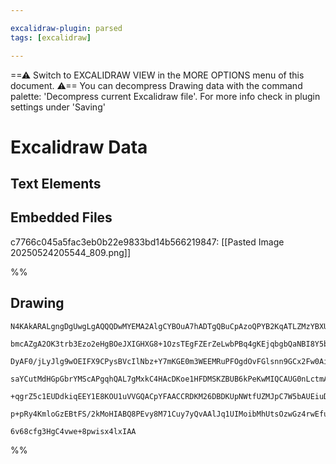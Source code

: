 ```yaml
---

excalidraw-plugin: parsed
tags: [excalidraw]

---
```

==⚠  Switch to EXCALIDRAW VIEW in the MORE OPTIONS menu of this document. ⚠== You can decompress Drawing data with the command palette: 'Decompress current Excalidraw file'. For more info check in plugin settings under 'Saving'


# Excalidraw Data

## Text Elements
## Embedded Files
c7766c045a5fac3eb0b22e9833bd14b566219847: [[Pasted Image 20250524205544_809.png]]

%%
## Drawing
```compressed-json
N4KAkARALgngDgUwgLgAQQQDwMYEMA2AlgCYBOuA7hADTgQBuCpAzoQPYB2KqATLZMzYBXUtiRoIACyhQ4zZAHoFAc0JRJQgEYA6bGwC2CgF7N6hbEcK4OCtptbErHALRY8RMpWdx8Q1TdIEfARcZgRmBShcZQUebQBGAAYEmjoghH0EDihmbgBtcDBQMBKIEm4IAFEAMVIASR4AFn0ABQAhFoAOSpb9AHFlAHZlAHUoACtUkshYRArCfWikflLM

bmcAZgA2OK3trb3Ezo2eHgBOeJXIGHXG8+1OzsTEgFZErZeLwbPBq4gKEjqbgbQaNBI8Y5bQZQxLbRovP6SBCEZTSbiNH5/azKYLcRJ/ZhQUhsADWCAAwmx8GxSBUidZmHBcIFslNSppcNgScpiUIOMRKdTaRJ6RxGcyslA2ZAAGaEfD4ADKsFxEkEHmlEEJxLJI0Bkm4fEKAiJpIQypgqvQ6vKf15qI44VyaEuxogbCZ2DUNxdzz+POEcDqxGdq

DyAF0/jLyJlg9wOEIFX9CPysBVcIlNbz+Y7mKGE0m3WEEMRuPFOgdOvFGlsnn9GCx2Fw0Ai3Q3WJwAHKcMRll7Ql5bZ6NfFuwjMAAi6SgJe4MoIYT+mmE/MqwUy2XzifwfyEcGIuBnpZdoKrG3hd1OjT+RA4JPj25vbC5s7Q8/wi6LUSgQlDEEQ/IpsompysEcYSNggzQls2CJPCuAvPO2AbAgmiJJopwIGcxwbJoxDVpog47PE2GNIMmrMO44hh

saYCutMdHGpGbrYMScAPgqhQAL7gMxkC4HAcDKoe1HFDMSKZBUB6kPeKwMIQCAUG0nLctmApUjSFQAMQyrpelshA2AiCyUB1DO+jKjqFIacK6BafECAOQ5BlGaQJlmRkylcgGfLqUKdLkGKTImS5xmSh5+jVPKSoqtRWpUrahSGWF2QRZZZp6sQQJoEapSue55npWSFpWvFGpyfl4XmQASsIDpOmWFUpaZ5kAPKet6ZZ+kllWpeZ1ScFA1S4Po8o

+qgrZ5c1EUDdkiqEEY1E8KOU1uVVGQACpYFAACCRDKM26DBDKUpNWtfUZMJpC7W5bAUEiuDHqgBY7j103mZU/I7bd90hE9EDMsSVBnQVGTfUDG3wHFakGZRxIKgAGuinRnNoLzxG8I4vJ0y3wp0clw1S+AAJrcEOGzaDsgwo7WUFnPsclGGwBjcGJkD0AQQjUfE3Eg+t+i1b5uZ/jDck8iQ82LYaK2QOLxDKgg7EtmLpAkAAsmwxAIJ9uCaMET3v

p+pRy4KmloGzEBtFS/2kMoHIABQ8PEvy8M71Cuy7yQvAAlJq1UIMoibMhUtsOzwGz4rwEfu+Hkde77vNvedUBFQg7VQE2W6FqU0YjQg/upqrHDAebbpZLr+vcESXN/NgRBK6g1cIH8HB51XpA126whQLe1FN4npR2OMCDYDkiqt3AGtazreuvqghvN0lnIZ4wG3M/grNurMcVhMEo9NpqRmEgYkNzGgL1Pi+BsLov0wQNGBiKuk++cHON83qEu37

6v68cfg3HgC4vwe+8pwisx4lxIAA
```
%%